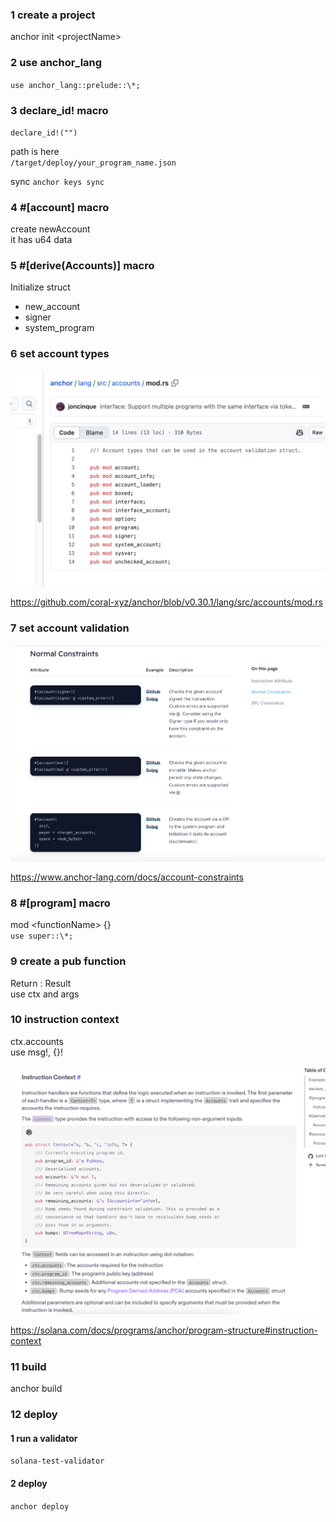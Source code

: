 ### 1 create a project

anchor init \<projectName>

### 2 use anchor_lang

`use anchor_lang::prelude::\*;`

### 3 declare_id! macro

`declare_id!("")`

path is here  
`/target/deploy/your_program_name.json`

sync
`anchor keys sync`

### 4 #[account] macro

create newAccount  
it has u64 data

### 5 #[derive(Accounts)] macro

Initialize struct

- new_account
- signer
- system_program

### 6 set account types

![](./images/1.png)

https://github.com/coral-xyz/anchor/blob/v0.30.1/lang/src/accounts/mod.rs

### 7 set account validation

![](./images/2.png)

https://www.anchor-lang.com/docs/account-constraints

### 8 #[program] macro

mod \<functionName> {}  
`use super::\*;`

### 9 create a pub function

Return : Result  
use ctx and args

### 10 instruction context

ctx.accounts  
use msg!, {}!

![](./images/3.png)

https://solana.com/docs/programs/anchor/program-structure#instruction-context

### 11 build

anchor build

### 12 deploy

#### 1 run a validator

`solana-test-validator`

#### 2 deploy

`anchor deploy`
